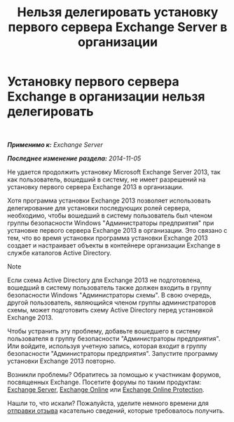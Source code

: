 ﻿---
title: 'Нельзя делегировать установку первого сервера Exchange Server в организации'
TOCTitle: Установку первого сервера Exchange в организации нельзя делегировать
ms:assetid: d451581b-6161-4e95-99f1-03dac8313fae
ms:mtpsurl: https://technet.microsoft.com/ru-ru/library/ms.exch.setupreadiness.delegatedmailboxfirstinstall(v=EXCHG.150)
ms:contentKeyID: 50489146
ms.date: 05/22/2018
mtps_version: v=EXCHG.150
ms.translationtype: MT
---

# Установку первого сервера Exchange в организации нельзя делегировать

 

_**Применимо к:** Exchange Server_

_**Последнее изменение раздела:** 2014-11-05_

Не удается продолжить установку Microsoft Exchange Server 2013, так как пользователь, вошедший в систему, не имеет разрешений на установку первого сервера Exchange 2013 в организации.

Хотя программа установки Exchange 2013 позволяет использовать делегирование для установки последующих ролей сервера, необходимо, чтобы вошедший в систему пользователь был членом группы безопасности Windows "Администраторы предприятия" при установке первого сервера Exchange 2013 в организации. Это связано с тем, что во время установки программа установки Exchange 2013 создает и настраивает объекты в контейнере организации Exchange в службе каталогов Active Directory.

> [!NOTE]  
> Если схема Active Directory для Exchange 2013 не подготовлена, вошедший в систему пользователь также должен входить в группу безопасности Windows &quot;Администраторы схемы&quot;. В свою очередь, другой пользователь, являющийся членом группы администраторов схемы, может подготовить схему Active Directory перед установкой Exchange 2013.


Чтобы устранить эту проблему, добавьте вошедшего в систему пользователя в группу безопасности "Администраторы предприятия". Или войдите, используя учетную запись, которая входит в группу безопасности "Администраторы предприятия". Запустите программу установки Exchange 2013 повторно.

Возникли проблемы? Обратитесь за помощью к участникам форумов, посвященных Exchange. Посетите форумы по таким продуктам: [Exchange Server](https://go.microsoft.com/fwlink/p/?linkid=60612), [Exchange Online](https://go.microsoft.com/fwlink/p/?linkid=267542) или [Exchange Online Protection](https://go.microsoft.com/fwlink/p/?linkid=285351).

Нашли то, что искали? Пожалуйста, уделите немного времени для [отправки отзыва](mailto:exsetuphelpfeedback@microsoft.com?subject=exchange%202013%20setup%20help%20feedbac) касательно сведений, которые требовалось получить.

